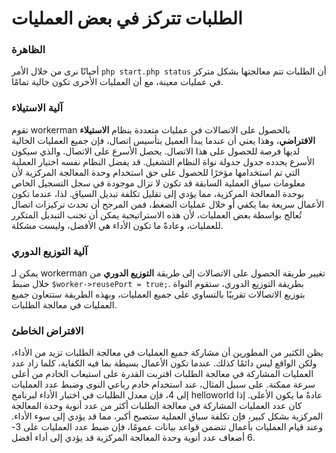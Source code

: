 # الطلبات تتركز في بعض العمليات

### الظاهرة
أحيانًا نرى من خلال الأمر `php start.php status` أن الطلبات تتم معالجتها بشكل متركز في عمليات معينة، مع أن العمليات الأخرى تكون خالية تمامًا.

### آلية الاستيلاء
تقوم workerman بالحصول على الاتصالات في عمليات متعددة بنظام **الاستيلاء الافتراضي**، وهذا يعني أن عندما يبدأ العميل بتأسيس اتصال، فإن جميع العمليات الخالية لديها فرصة للحصول على هذا الاتصال. يحصل الأسرع على الاتصال. والذي سيكون الأسرع يحدده جدول جدولة نواة النظام التشغيل. قد يفضل النظام نفسه اختيار العملية التي تم استخدامها مؤخرًا للحصول على حق استخدام وحدة المعالجة المركزية لأن معلومات سياق العملية السابقة قد تكون لا تزال موجودة في سجل التسجيل الخاص بوحدة المعالجة المركزية، مما يؤدي إلى تقليل تكلفة تبديل السياق. لذا، عندما تكون الأعمال سريعة بما يكفي أو خلال عمليات الضغط، فمن المرجح أن تحدث تركيزات اتصال تُعالج بواسطة بعض العمليات، لأن هذه الاستراتيجية يمكن أن تجنب التبديل المتكرر للعمليات، وعادةً ما تكون الأداء هي الأفضل، وليست مشكلة.

### آلية التوزيع الدوري
يمكن لـ workerman تغيير طريقة الحصول على الاتصالات إلى طريقة **التوزيع الدوري** من خلال ضبط `$worker->reusePort = true;`. بطريقة التوزيع الدوري، ستقوم النواة بتوزيع الاتصالات تقريبًا بالتساوي على جميع العمليات، وبهذه الطريقة ستتعاون جميع العمليات في معالجة الطلبات.

### الافتراض الخاطئ
يظن الكثير من المطورين أن مشاركة جميع العمليات في معالجة الطلبات تزيد من الأداء، ولكن الواقع ليس دائمًا كذلك. عندما تكون الأعمال بسيطة بما فيه الكفاية، كلما زاد عدد العمليات المشاركة في معالجة الطلبات اقتربت القدرة على استيعاب الخادم من أعلى سرعة ممكنة. على سبيل المثال، عند استخدام خادم رباعي النوى وضبط عدد العمليات إلى 4، فإن معدل الطلبات في اختبار الأداء لبرنامج helloworld عادةً ما يكون الأعلى. إذا كان عدد العمليات المشاركة في معالجة الطلبات أكثر من عدد أنوية وحدة المعالجة المركزية بشكل كبير، فإن تكلفة سياق العملية ستصبح أكبر، مما قد يؤدي إلى سوء الأداء. وعند قيام العمليات بأعمال تتضمن قواعد بيانات عمومًا، فإن ضبط عدد العمليات على 3-6 أضعاف عدد أنوية وحدة المعالجة المركزية قد يؤدي إلى أداء أفضل.
